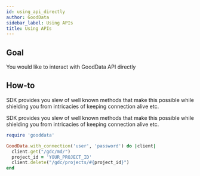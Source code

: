 ```yaml
---
id: using_api_directly
author: GoodData
sidebar_label: Using APIs
title: Using APIs
---
```


Goal
-------

You would like to interact with GoodData API directly

How-to
--------

SDK provides you slew of well known methods that make this possible
while shielding you from intricacies of keeping connection alive etc.





SDK provides you slew of well known methods that make this possible 
while shielding you from intricacies of keeping connection alive etc.

```ruby
require 'gooddata'

GoodData.with_connection('user', 'password') do |client|
  client.get("/gdc/md/")
  project_id = 'YOUR_PROJECT_ID'
  client.delete("/gdc/projects/#{project_id}")
end